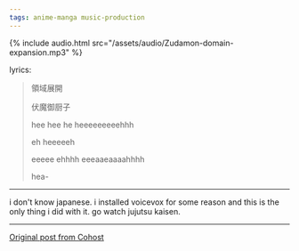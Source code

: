 ```yaml
---
tags: anime-manga music-production
---
```



{% include audio.html src="/assets/audio/Zudamon-domain-expansion.mp3" %}


lyrics:

<blockquote>
<p>領域展開</p>
<p>伏魔御厨子</p>
<p>hee hee he heeeeeeeeehhh</p>
<p>eh heeeeeh</p>
<p>eeeee ehhhh eeeaaeaaaahhhh</p>
<p>hea-</p>
</blockquote>

---

i don't know japanese. i installed voicevox for some reason and this is the only thing i did with it. go watch jujutsu kaisen.

---

[Original post from Cohost](https://cohost.org/meow-d/post/5713812-just-installed-voice)

